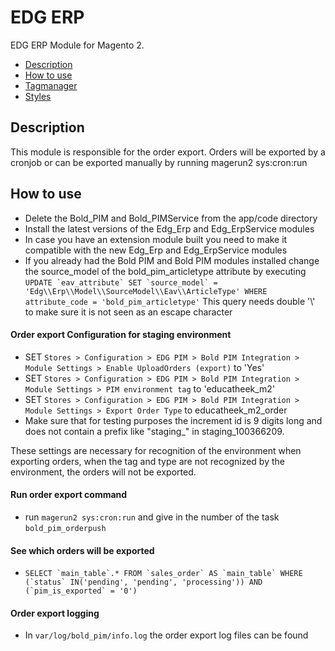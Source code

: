 # EDG ERP

EDG ERP Module for Magento 2.

 - [Description](#markdown-header-description)
 - [How to use](#markdown-header-how-to-use)
 - [Tagmanager](#markdown-header-tagmanager)
 - [Styles](#markdown-header-styles)

## Description
This module is responsible for the order export. Orders will be exported by a cronjob or can be exported manually by running magerun2 sys:cron:run

## How to use
- Delete the Bold_PIM and Bold_PIMService from the app/code directory
- Install the latest versions of the Edg_Erp and Edg_ErpService modules
- In case you have an extension module built you need to make it compatible with the new Edg_Erp and Edg_ErpService modules
- If you already had the Bold PIM and Bold PIM modules installed change the source_model of the bold_pim_articletype attribute by executing
```UPDATE `eav_attribute` SET `source_model` = 'Edg\\Erp\\Model\\SourceModel\\Eav\\ArticleType' WHERE attribute_code = 'bold_pim_articletype'```
This query needs double '\\' to make sure it is not seen as an escape character

#### Order export Configuration for staging environment
- SET ```Stores > Configuration > EDG PIM > Bold PIM Integration > Module Settings > Enable UploadOrders (export)``` to 'Yes'
- SET ```Stores > Configuration > EDG PIM > Bold PIM Integration > Module Settings > PIM environment tag``` to 'educatheek_m2'
- SET ```Stores > Configuration > EDG PIM > Bold PIM Integration > Module Settings > Export Order Type``` to educatheek_m2_order
- Make sure that for testing purposes the increment id is 9 digits long and does not contain a prefix like "staging_" in staging_100366209.

These settings are necessary for recognition of the environment when exporting orders, when the tag and type are not recognized by the environment, the orders will not be exported.

#### Run order export command
- run ```magerun2 sys:cron:run``` and give in the number of the task ```bold_pim_orderpush```

#### See which orders will be exported
- ```SELECT `main_table`.* FROM `sales_order` AS `main_table` WHERE (`status` IN('pending', 'pending', 'processing')) AND (`pim_is_exported` = '0')```

#### Order export logging
- In ```var/log/bold_pim/info.log``` the order export log files can be found
